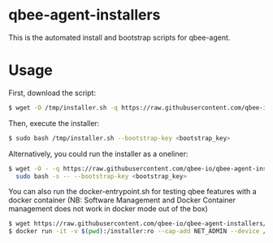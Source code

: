 # qbee-agent-installers
This is the automated install and bootstrap scripts for qbee-agent.

# Usage

First, download the script:

```bash
$ wget -O /tmp/installer.sh -q https://raw.githubusercontent.com/qbee-io/qbee-agent-installers/main/installer.sh
```

Then, execute the installer:

```bash
$ sudo bash /tmp/installer.sh --bootstrap-key <bootstrap_key>
```

Alternatively, you could run the installer as a oneliner:

```bash
$ wget -O - -q https://raw.githubusercontent.com/qbee-io/qbee-agent-installers/main/installer.sh | \
  sudo bash -s -- --bootstrap-key <bootstrap_key>
```

You can also run the docker-entrypoint.sh for testing qbee features with a docker container (NB: Software Management and Docker
Container management does not work in docker mode out of the box)

```bash
$ wget https://raw.githubusercontent.com/qbee-io/qbee-agent-installers/main/installer.sh
$ docker run -it -v $(pwd):/installer:ro --cap-add NET_ADMIN --device /dev/net/tun debian:latest bash /installer/docker-entrypoint.sh --bootstrap-key <bootstrap_key>
```
